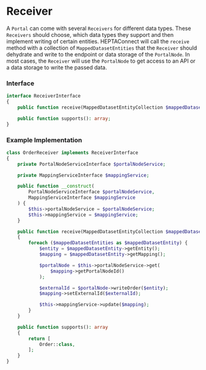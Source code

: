 # Receiver

A `Portal` can come with several `Receivers` for different data types. These `Receivers` should choose, which data types they support and then implement writing of certain entities. HEPTAConnect will call the `receive` method with a collection of `MappedDatasetEntities` that the `Receiver` should dehydrate and write to the endpoint or data storage of the `PortalNode`. In most cases, the `Receiver` will use the `PortalNode` to get access to an API or a data storage to write the passed data.

### Interface

```php
interface ReceiverInterface
{
    public function receive(MappedDatasetEntityCollection $mappedDatasetEntities): void;

    public function supports(): array;
}
```

### Example Implementation

```php
class OrderReceiver implements ReceiverInterface
{
    private PortalNodeServiceInterface $portalNodeService;

    private MappingServiceInterface $mappingService;

    public function __construct(
        PortalNodeServiceInterface $portalNodeService,
        MappingServiceInterface $mappingService
    ) {
        $this->portalNodeService = $portalNodeService;
        $this->mappingService = $mappingService;
    }

    public function receive(MappedDatasetEntityCollection $mappedDatasetEntities): void
    {
        foreach ($mappedDatasetEntities as $mappedDatasetEntity) {
            $entity = $mappedDatasetEntity->getEntity();
            $mapping = $mappedDatasetEntity->getMapping();

            $portalNode = $this->portalNodeService->get(
                $mapping->getPortalNodeId()
            );

            $externalId = $portalNode->writeOrder($entity);
            $mapping->setExternalId($externalId);

            $this->mappingService->update($mapping);
        }
    }

    public function supports(): array
    {
        return [
            Order::class,
        ];
    }
}
```
